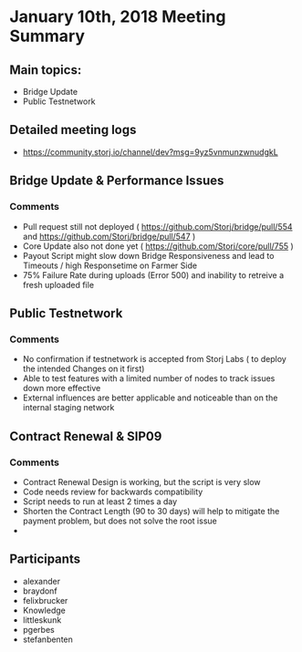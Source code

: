 # January 10th, 2018 Meeting Summary

## Main topics:

- Bridge Update
- Public Testnetwork

## Detailed meeting logs

- https://community.storj.io/channel/dev?msg=9yz5vnmunzwnudgkL

## Bridge Update & Performance Issues

### Comments
- Pull request still not deployed ( https://github.com/Storj/bridge/pull/554 and https://github.com/Storj/bridge/pull/547 )
- Core Update also not done yet ( https://github.com/Storj/core/pull/755 )
- Payout Script might slow down Bridge Responsiveness and lead to Timeouts / high Responsetime on Farmer Side
- 75% Failure Rate during uploads (Error 500) and inability to retreive a fresh uploaded file 


## Public Testnetwork

### Comments
- No confirmation if testnetwork is accepted from Storj Labs ( to deploy the intended Changes on it first)
- Able to test features with a limited number of nodes to track issues down more effective
- External influences are better applicable and noticeable than on the internal staging network

## Contract Renewal & SIP09

### Comments
- Contract Renewal Design is working, but the script is very slow
- Code needs review for backwards compatibility
- Script needs to run at least 2 times a day
- Shorten the Contract Length (90 to 30 days) will help to mitigate the payment problem, but does not solve the root issue
- 

## Participants

- alexander
- braydonf
- felixbrucker
- Knowledge
- littleskunk
- pgerbes
- stefanbenten